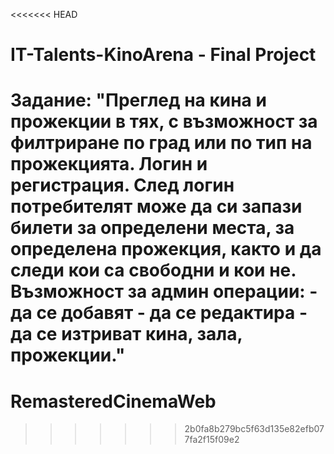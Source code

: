 <<<<<<< HEAD
# IT-Talents-KinoArena - Final Project

Задание:  "Преглед на кина и прожекции в тях, с възможност за филтриране по град или по тип на прожекцията.
          Логин и регистрация.
          След логин потребителят може да си запази билети за определени места, за определена прожекция, както и да следи кои са свободни и кои не.
          Възможност за админ операции:
            		- да се добавят
            		- да се редактира
	            	- да се изтриват
          кина, зала, прожекции."
=======
# RemasteredCinemaWeb
>>>>>>> 2b0fa8b279bc5f63d135e82efb077fa2f15f09e2
